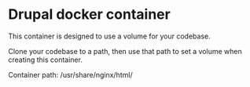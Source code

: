 # Drupal docker container 

This container is designed to use a volume for your codebase.

Clone your codebase to a path, then use that path to set a volume when creating this container.

Container path: /usr/share/nginx/html/
